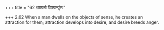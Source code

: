 +++
title = "62 ध्यायतो विषयान्पुंसः"

+++
2.62 When a man dwells on the objects of sense, he creates an attraction
for them; attraction develops into desire, and desire breeds anger.
